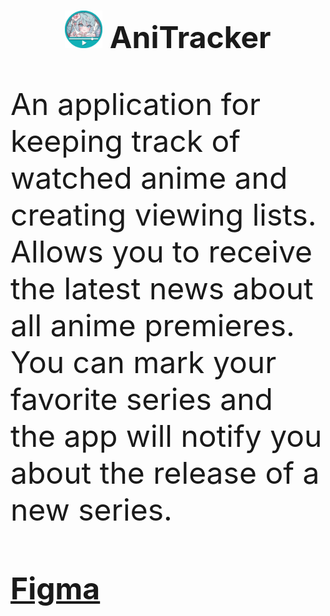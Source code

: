 # <h1 align="center"><img src="https://github.com/KR3V37K0/AniTracker/blob/main/Assets/UI/ico2.png" height="60"/><font size=20> AniTracker </h1>
An application for keeping track of watched anime and creating viewing lists. Allows you to receive the latest news about all anime premieres. You can mark your favorite series and the app will notify you about the release of a new series.
#### <a href="https://www.figma.com/design/KVAR0WTmA91LLGtxjKsAJ0/app?m=auto&t=N7TpkCkdcKsm6CME-1">Figma</a>
